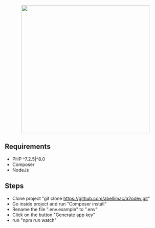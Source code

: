 <p align="center"><a href="https://a2odev.com/" target="_blank"><img src="https://a2odev.com/wp-content/uploads/2020/08/logo_header_blue.png" width="400"></a></p>

## Requirements
- PHP ^7.2.5|^8.0
- Composer
- NodeJs

## Steps
- Clone project "git clone https://github.com/abellimac/a2odev.git"
- Go inside project and run "Composer install"
- Rename the file ".env.example" to ".env"
- Click on the button "Generate app key"
- run "npm run watch"
